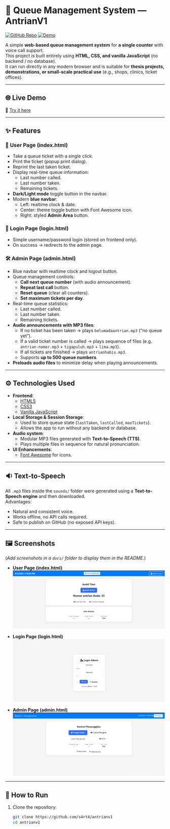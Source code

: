 # 🏢 Queue Management System — AntrianV1

[![GitHub Repo](https://img.shields.io/badge/Repo-AntrianV1-blue)](https://github.com/s4rt4/antrianv1)
[![Demo](https://img.shields.io/badge/Demo-Live%20Preview-brightgreen)](https://s4rt4.github.io/antrianv1)

A simple **web-based queue management system** for **a single counter** with voice call support.  
This project is built entirely using **HTML, CSS, and vanilla JavaScript** (no backend / no database).  
It can run directly in any modern browser and is suitable for **thesis projects, demonstrations, or small-scale practical use** (e.g., shops, clinics, ticket offices).

---

## 🌐 Live Demo
🔗 [Try it here](https://s4rt4.github.io/antrianv1)

---

## ✨ Features

### 👤 **User Page (index.html)**
- Take a queue ticket with a single click.
- Print the ticket (popup print dialog).
- Reprint the last taken ticket.
- Display real-time queue information:
  - Last number called.
  - Last number taken.
  - Remaining tickets.
- **Dark/Light mode** toggle button in the navbar.
- Modern **blue navbar**:
  - Left: realtime clock & date.
  - Center: theme toggle button with Font Awesome icon.
  - Right: styled **Admin Area** button.

### 🔑 **Login Page (login.html)**
- Simple username/password login (stored on frontend only).
- On success → redirects to the admin page.

### 🛠 **Admin Page (admin.html)**
- Blue navbar with realtime clock and logout button.
- Queue management controls:
  - **Call next queue number** (with audio announcement).
  - **Repeat last call** button.
  - **Reset queue** (clear all counters).
  - **Set maximum tickets per day**.
- Real-time queue statistics:
  - Last number called.
  - Last number taken.
  - Remaining tickets.
- **Audio announcements with MP3 files**:
  - If no ticket has been taken → plays `belumadaantrian.mp3` (“no queue yet”).
  - If a valid ticket number is called → plays sequence of files (e.g. `antrian-nomor.mp3` + `tigapuluh.mp3` + `lima.mp3`).
  - If all tickets are finished → plays `antrianhabis.mp3`.
  - Supports **up to 500 queue numbers**.
- **Preloads audio files** to minimize delay when playing announcements.

---

## ⚙️ Technologies Used
- **Frontend**:
  - [HTML5](https://developer.mozilla.org/en-US/docs/Web/HTML)  
  - [CSS3](https://developer.mozilla.org/en-US/docs/Web/CSS)  
  - [Vanilla JavaScript](https://developer.mozilla.org/en-US/docs/Web/JavaScript)  
- **Local Storage & Session Storage**:  
  - Used to store queue state (`lastTaken`, `lastCalled`, `maxTickets`).  
  - Allows the app to run without any backend or database.  
- **Audio system**:  
  - Modular MP3 files generated with **Text-to-Speech (TTS)**.  
  - Plays multiple files in sequence for natural pronunciation.  
- **UI Enhancements**:  
  - [Font Awesome](https://fontawesome.com/) for icons.  

---

## 🔉 Text-to-Speech
All `.mp3` files inside the `sounds/` folder were generated using a **Text-to-Speech engine** and then downloaded.  
Advantages:
- Natural and consistent voice.
- Works offline, no API calls required.
- Safe to publish on GitHub (no exposed API keys).

---

## 🖼 Screenshots
(*Add screenshots in a `docs/` folder to display them in the README.*)

- **User Page (index.html)**  
  ![User Page](docs/screenshot-index.png)  

- **Login Page (login.html)**  
  ![Login Page](docs/screenshot-login.png)  

- **Admin Page (admin.html)**  
  ![Admin Page](docs/screenshot-admin.png)  

---

## 🚀 How to Run
1. Clone the repository:
   ```bash
   git clone https://github.com/s4rt4/antrianv1
   cd antrianv1

